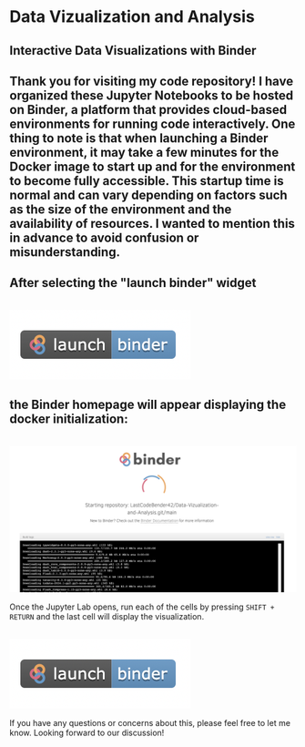 # Data Vizualization and Analysis

## Interactive Data Visualizations with Binder

## Thank you for visiting my code repository! I have organized these Jupyter Notebooks to be hosted on Binder, a platform that provides cloud-based environments for running code interactively. One thing to note is that when launching a Binder environment, it may take a few minutes for the Docker image to start up and for the environment to become fully accessible. This startup time is normal and can vary depending on factors such as the size of the environment and the availability of resources. I wanted to mention this in advance to avoid confusion or misunderstanding.

## After selecting the "launch binder" widget 

<br>
<img src="./img/launch_binder.png" alt="Binder">
<br>

## the Binder homepage will appear displaying the docker initialization:

<br>
<img src="./img/binder_homepage.png" alt="Binder">
<br>


Once the Jupyter Lab opens, run each of the cells by pressing `SHIFT + RETURN` and the last cell will display the visualization.

<br>
<img src="./img/launch_binder.png" alt="Binder">
<br>



If you have any questions or concerns about this, please feel free to let me know. Looking forward to our discussion!
